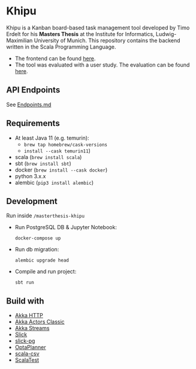# Khipu

Khipu is a Kanban board-based task management tool developed by Timo Erdelt for his __Masters Thesis__ at the Institute for Informatics, Ludwig-Maximilian University of Munich. This repository contains the backend written in the Scala Programming Language. 

- The frontend can be found [here](https://github.com/tmrdlt/masterthesis-khipu-frontend).
- The tool was evaluated with a user study. The evaluation can be found [here](https://github.com/tmrdlt/masterthesis-evaluation).

## API Endpoints
See [Endpoints.md](Endpoints.md)

## Requirements
- At least Java 11 (e.g. temurin):
    - `brew tap homebrew/cask-versions`
    - `install --cask temurin11`)
- scala (`brew install scala`)
- sbt (`brew install sbt`)
- docker (`brew install --cask docker`)
- python 3.x.x
- alembic (`pip3 install alembic`)

## Development
Run inside `/masterthesis-khipu`
- Run PostgreSQL DB & Jupyter Notebook:
  ```
  docker-compose up
  ```
- Run db migration:
  ```
  alembic upgrade head
  ```
- Compile and run project:
  ```
  sbt run
  ```

## Build with
- [Akka HTTP](https://doc.akka.io/docs/akka-http/current/index.html)
- [Akka Actors Classic](https://doc.akka.io/docs/akka/current/index-classic.html)
- [Akka Streams](https://doc.akka.io/docs/akka/current/stream/index.html)
- [Slick](https://scala-slick.org/)
- [slick-pg](https://github.com/tminglei/slick-pg)
- [OptaPlanner](https://www.optaplanner.org/)
- [scala-csv](https://github.com/tototoshi/scala-csv)
- [ScalaTest](https://www.scalatest.org/)
